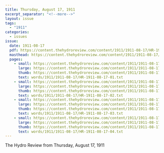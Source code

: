 ```yaml
---
title: Thursday, August 17, 1911
excerpt_separator: "<!--more-->"
layout: issue
tags:
  - "1911"
categories:
  - issues
issue:
  date: 1911-08-17
  pdf: https://content.thehydroreview.com/content/1911/1911-08-17/HR-1911-08-17.pdf
  masthead: https://content.thehydroreview.com/content/1911/1911-08-17/masthead/HR-1911-08-17.jpg
  pages:
    - small: https://content.thehydroreview.com/content/1911/1911-08-17/small/HR-1911-08-17-01.jpg
      large: https://content.thehydroreview.com/content/1911/1911-08-17/large/HR-1911-08-17-01.jpg
      thumb: https://content.thehydroreview.com/content/1911/1911-08-17/thumbnails/HR-1911-08-17-01.jpg
      text: words/1911/1911-08-17/HR-1911-08-17-01.txt
    - small: https://content.thehydroreview.com/content/1911/1911-08-17/small/HR-1911-08-17-02.jpg
      large: https://content.thehydroreview.com/content/1911/1911-08-17/large/HR-1911-08-17-02.jpg
      thumb: https://content.thehydroreview.com/content/1911/1911-08-17/thumbnails/HR-1911-08-17-02.jpg
      text: words/1911/1911-08-17/HR-1911-08-17-02.txt
    - small: https://content.thehydroreview.com/content/1911/1911-08-17/small/HR-1911-08-17-03.jpg
      large: https://content.thehydroreview.com/content/1911/1911-08-17/large/HR-1911-08-17-03.jpg
      thumb: https://content.thehydroreview.com/content/1911/1911-08-17/thumbnails/HR-1911-08-17-03.jpg
      text: words/1911/1911-08-17/HR-1911-08-17-03.txt
    - small: https://content.thehydroreview.com/content/1911/1911-08-17/small/HR-1911-08-17-04.jpg
      large: https://content.thehydroreview.com/content/1911/1911-08-17/large/HR-1911-08-17-04.jpg
      thumb: https://content.thehydroreview.com/content/1911/1911-08-17/thumbnails/HR-1911-08-17-04.jpg
      text: words/1911/1911-08-17/HR-1911-08-17-04.txt
---
```


The Hydro Review from Thursday, August 17, 1911

<!--more-->

